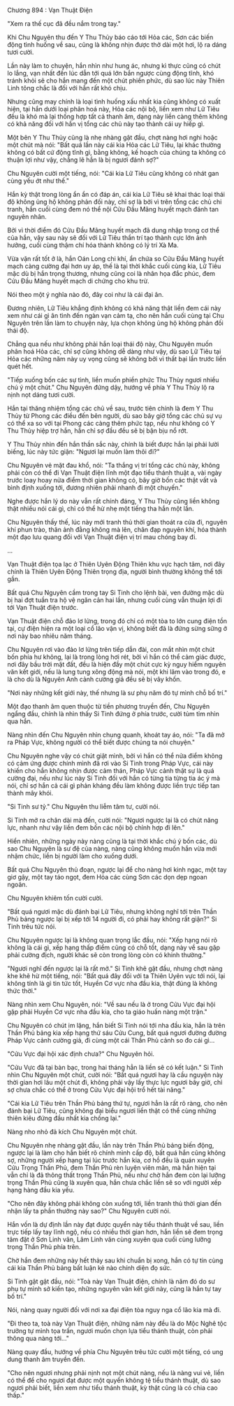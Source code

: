 




Chương 894 : Vạn Thuật Điện


"Xem ra thế cục đã đều nắm trong tay."

Khi Chu Nguyên thu đến Y Thu Thủy báo cáo tới Hỏa các, Sơn các biến động tình huống về sau, cũng là không nhịn được thở dài một hơi, lộ ra dáng tươi cười.

Lần này làm to chuyện, hắn nhìn như hung ác, nhưng kì thực cũng có chút lo lắng, vạn nhất đến lúc dẫn tới quá lớn bắn ngược cùng động tĩnh, khó tránh khỏi sẽ cho hắn mang đến một chút phiền phức, dù sao lúc này Thiên Linh tông chắc là đối với hắn rất khó chịu.

Nhưng cũng may chính là loại tình huống xấu nhất kia cũng không có xuất hiện, tại hắn dưới loại phân hoá này, Hỏa các nội bộ, liền xem như Lữ Tiêu đều là khó mà lại thống hợp tất cả thanh âm, dạng này liền càng thêm không có khả năng đối với hắn vị tổng các chủ này tạo thành cái uy hiếp gì.

Một bên Y Thu Thủy cũng là nhẹ nhàng gật đầu, chợt nàng hơi nghi hoặc một chút mà nói: "Bất quá lần này cái kia Hỏa các Lữ Tiêu, lại khác thường không có bất cứ động tĩnh gì, bằng không, kế hoạch của chúng ta không có thuận lợi như vậy, chẳng lẽ hắn là bị ngươi đánh sợ?"

Chu Nguyên cười một tiếng, nói: "Cái kia Lữ Tiêu cũng không có nhát gan cùng yếu ớt như thế."

Hắn kỳ thật trong lòng ẩn ẩn có đáp án, cái kia Lữ Tiêu sẽ khai thác loại thái độ không ủng hộ không phản đối này, chỉ sợ là bởi vì trên tổng các chủ chi tranh, hắn cuối cùng đem nó thể nội Cửu Đầu Mãng huyết mạch đánh tan nguyên nhân.

Bởi vì thời điểm đó Cửu Đầu Mãng huyết mạch đã dung nhập trong cơ thể của hắn, vậy sau này sẽ đối với Lữ Tiêu thần trí tạo thành cực lớn ảnh hưởng, cuối cùng thậm chí hóa thành không có lý trí Xà Ma.

Vừa vặn rất tốt ở là, hắn Oán Long chi khí, ẩn chứa so Cửu Đầu Mãng huyết mạch càng cường đại hơn uy áp, thế là tại thời khắc cuối cùng kia, Lữ Tiêu mặc dù bị hắn trọng thương, nhưng cũng coi là nhân họa đắc phúc, đem Cửu Đầu Mãng huyết mạch di chứng cho khu trừ.

Nói theo một ý nghĩa nào đó, đây coi như là cái đại ân.

Đương nhiên, Lữ Tiêu khẳng định không có khả năng thật liền đem cái này xem như cái gì ân tình đến ngàn vạn cảm tạ, cho nên hắn cuối cùng tại Chu Nguyên trên lần làm to chuyện này, lựa chọn không ủng hộ không phản đối thái độ.

Chẳng qua nếu như không phải hắn loại thái độ này, Chu Nguyên muốn phân hoá Hỏa các, chỉ sợ cũng không dễ dàng như vậy, dù sao Lữ Tiêu tại Hỏa các những năm này uy vọng cũng sẽ không bởi vì thất bại lần trước liền quét hết.

"Tiếp xuống bốn các sự tình, liền muốn phiền phức Thu Thủy ngươi nhiều chú ý một chút." Chu Nguyên đứng dậy, hướng về phía Y Thu Thủy lộ ra nịnh nọt dáng tươi cười.

Hắn tại thăng nhiệm tổng các chủ về sau, trước tiên chính là đem Y Thu Thủy từ Phong các điều đến bên người, dù sao bây giờ tổng các chủ sự vụ có thể xa so với tại Phong các càng thêm phức tạp, nếu như không có Y Thu Thủy hiệp trợ hắn, hắn chỉ sợ đầu đều sẽ bị bận bịu nổ rớt.

Y Thu Thủy nhìn đến hắn thần sắc này, chính là biết được hắn lại phải lười biếng, lúc này tức giận: "Ngươi lại muốn làm thôi đi?"

Chu Nguyên vẻ mặt đau khổ, nói: "Ta thắng vị trí tổng các chủ này, không phải còn có thể đi Vạn Thuật điện lĩnh một đạo tiểu thánh thuật a, vài ngày trước loay hoay nửa điểm thời gian không có, bây giờ bốn các thật vất vả bình định xuống tới, đương nhiên phải nhanh đi một chuyến."

Nghe được hắn lý do này vẫn rất chính đáng, Y Thu Thủy cũng liền không thật nhiều nói cái gì, chỉ có thể hừ nhẹ một tiếng tha hắn một lần.

Chu Nguyên thấy thế, lúc này mới tranh thủ thời gian thoát ra cửa đi, nguyên khí phun trào, thân ảnh đằng không mà lên, chân đạp nguyên khí, hóa thành một đạo lưu quang đối với Vạn Thuật điện vị trí mau chóng bay đi.

...

Vạn Thuật điện tọa lạc ở Thiên Uyên Động Thiên khu vực hạch tâm, nơi đây chính là Thiên Uyên Động Thiên trọng địa, người bình thường không thể tới gần.

Bất quá Chu Nguyên cầm trong tay Si Tinh cho lệnh bài, ven đường mặc dù bị hai đợt tuần tra hộ vệ ngăn cản hai lần, nhưng cuối cùng vẫn thuận lợi đi tới Vạn Thuật điện trước.

Vạn Thuật điện chỗ đảo lơ lửng, trong đó chỉ có một tòa to lớn cung điện tồn tại, cự điện hiện ra một loại cổ lão vận vị, không biết đã là đứng sừng sững ở nơi này bao nhiêu năm tháng.

Chu Nguyên rơi vào đảo lơ lửng trên tiếp dẫn đài, con mắt nhìn một chút bốn phía hư không, lại là trong lòng hơi rét, bởi vì hắn có thể cảm giác được, nơi đây bầu trời mặt đất, đều là hiện đầy một chút cực kỳ nguy hiểm nguyên văn kết giới, nếu là lung tung xông động mà nói, một khi lâm vào trong đó, e là cho dù là Nguyên Anh cảnh cường giả đều sẽ bị vây khốn.

"Nơi này những kết giới này, thế nhưng là sư phụ năm đó tự mình chỗ bố trí."

Một đạo thanh âm quen thuộc từ tiền phương truyền đến, Chu Nguyên ngẩng đầu, chính là nhìn thấy Si Tinh đứng ở phía trước, cười tủm tỉm nhìn qua hắn.

Nàng nhìn đến Chu Nguyên nhìn chung quanh, khoát tay áo, nói: "Ta đã mở ra Pháp Vực, không người có thể biết được chúng ta nói chuyện."

Chu Nguyên nghe vậy có chút giật mình, bởi vì hắn có thể nửa điểm không có cảm ứng được chính mình đã rơi vào Si Tinh trong Pháp Vực, cái này khiến cho hắn không nhịn được cảm thán, Pháp Vực cảnh thật sự là quá cường đại, nếu như lúc này Si Tinh đối với hắn có từng tia từng tia ác ý mà nói, chỉ sợ hắn cả cái gì phản kháng đều làm không được liền trực tiếp tan thành mây khói.

"Si Tinh sư tỷ." Chu Nguyên thu liễm tâm tư, cười nói.

Si Tinh mở ra chân dài mà đến, cười nói: "Ngươi ngược lại là có chút năng lực, nhanh như vậy liền đem bốn các nội bộ chỉnh hợp đi lên."

Hiển nhiên, những ngày này nàng cũng là tại thời khắc chú ý bốn các, dù sao Chu Nguyên là sư đệ của nàng, nàng cũng không muốn hắn vừa mới nhậm chức, liền bị người làm cho xuống dưới.

Bất quá Chu Nguyên thủ đoạn, ngược lại để cho nàng hơi kinh ngạc, một tay giơ gậy, một tay táo ngọt, đem Hỏa các cùng Sơn các dọn dẹp ngoan ngoãn.

Chu Nguyên khiêm tốn cười cười.

"Bất quá ngươi mặc dù đánh bại Lữ Tiêu, nhưng không nghĩ tới trên Thần Phủ bảng ngược lại bị xếp tới 14 người đi, có phải hay không rất giận?" Si Tinh trêu tức nói.

Chu Nguyên ngược lại là không quan trọng lắc đầu, nói: "Xếp hạng nói rõ không là cái gì, xếp hạng thấp điểm cũng có chỗ tốt, dạng này về sau gặp phải cường địch, người khác sẽ còn trong lòng còn có khinh thường."

"Ngươi nghĩ đến ngược lại là rất mở." Si Tinh khẽ gật đầu, nhưng chợt nàng khe khẽ hừ một tiếng, nói: "Bất quá đây đối với ta Thiên Uyên vực tới nói, lại không tính là gì tin tức tốt, Huyền Cơ vực nha đầu kia, thật đúng là không thức thời."

Nàng nhìn xem Chu Nguyên, nói: "Về sau nếu là ở trong Cửu Vực đại hội gặp phải Huyền Cơ vực nha đầu kia, cho ta giáo huấn nàng một trận."

Chu Nguyên có chút im lặng, hắn biết Si Tinh nói tới nha đầu kia, hẳn là trên Thần Phủ bảng kia xếp hạng thứ sáu Cửu Cung, bất quá ngươi đường đường Pháp Vực cảnh cường giả, đi cùng một cái Thần Phủ cảnh so đo cái gì...

"Cửu Vực đại hội xác định chưa?" Chu Nguyên hỏi.

"Cửu Vực đã tại bàn bạc, trong hai tháng hẳn là liền sẽ có kết luận." Si Tinh nhìn Chu Nguyên một chút, cười nói: "Bất quá ngươi hay là cầu nguyện này thời gian hơi lâu một chút đi, không phải vậy lấy thực lực ngươi bây giờ, chỉ sợ chưa chắc có thể ở trong Cửu Vực đại hội trổ hết tài năng."

"Cái kia Lữ Tiêu trên Thần Phủ bảng thứ tự, ngươi hẳn là rất rõ ràng, cho nên đánh bại Lữ Tiêu, cũng không đại biểu ngươi liền thật có thể cùng những thiên kiêu đứng đầu nhất kia chống lại."

Nàng nho nhỏ đả kích Chu Nguyên một chút.

Chu Nguyên nhẹ nhàng gật đầu, lần này trên Thần Phủ bảng biến động, ngược lại là làm cho hắn biết rõ chính mình cấp độ, bất quá hắn cũng không sợ, những người xếp hạng tại lúc trước hắn kia, cơ hồ đều là quán xuyên Cửu Trọng Thần Phủ, đem Thần Phủ rèn luyện viên mãn, mà hắn hiện tại vẫn chỉ là đả thông thất trọng Thần Phủ, nếu như chờ hắn đem còn lại lưỡng trọng Thần Phủ cũng là xuyên qua, hắn chưa chắc liền sẽ so với người xếp hạng hàng đầu kia yếu.

"Cho nên đây không phải không còn xuống tới, liền tranh thủ thời gian đến nhận lấy ta phần thưởng này sao?" Chu Nguyên cười nói.

Hắn vốn là dự định lần này đạt được quyển này tiểu thánh thuật về sau, liền trực tiếp lấy tay lĩnh ngộ, nếu có nhiều thời gian hơn, hắn liền sẽ đem trọng tâm đặt ở Sơn Linh văn, Lâm Linh văn cùng xuyên qua cuối cùng lưỡng trọng Thần Phủ phía trên.

Chờ hắn đem những này hết thảy sau khi chuẩn bị xong, hắn có tự tin cùng cái kia Thần Phủ bảng bất luận kẻ nào chính diện đọ sức.

Si Tinh gật gật đầu, nói: "Toà này Vạn Thuật điện, chính là năm đó do sư phụ tự mình sở kiến tạo, những nguyên văn kết giới này, cũng là hắn tự tay bố trí."

Nói, nàng quay người đối với nơi xa đại điện tòa nguy nga cổ lão kia mà đi.

"Đi theo ta, toà này Vạn Thuật điện, những năm này đều là do Mộc Nghê tộc trưởng tự mình tọa trấn, ngươi muốn chọn lựa tiểu thánh thuật, còn phải thông qua nàng tới..."

Nàng quay đầu, hướng về phía Chu Nguyên trêu tức cười một tiếng, có ung dung thanh âm truyền đến.

"Cho nên ngươi nhưng phải nịnh nọt một chút nàng, nếu là nàng vui vẻ, liền có thể để cho ngươi đạt được một quyển không tệ tiểu thánh thuật, dù sao ngươi phải biết, liền xem như tiểu thánh thuật, kỳ thật cũng là có chia cao thấp."




